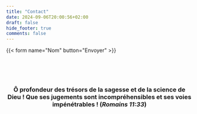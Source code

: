 ```yaml
---
title: "Contact"
date: 2024-09-06T20:00:56+02:00
draft: false
hide_footer: true
comments: false
---
```


{{< form name="Nom" button="Envoyer" >}}


<br>
<br>
<br>
<h3 style="text-align: center;">Ô profondeur des trésors de la sagesse et de la science de Dieu ! Que ses jugements sont incompréhensibles et ses voies impénétrables ! (<em>Romains 11:33</em>)</h3>
